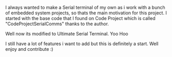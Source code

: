I always wanted to make a Serial terminal of my own as i work with a bunch of embedded system projects, 
so thats the main motivation for this project. I started with the base code that I found on Code Project
which is called "CodeProjectSerialComms" thanks to the author. 

Well now its modified to Ultimate Serial Terminal. Yoo Hoo 

I still have a lot of features i want to add but this is definitely a start. Well enjoy and contribute :) 

